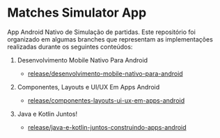 # Matches Simulator App

App Android Nativo de Simulação de partidas. Este repositório foi organizado em algumas branches que representam
as implementações realizadas durante os seguintes conteúdos:

1. Desenvolvimento Mobile Nativo Para Android
   - [release/desenvolvimento-mobile-nativo-para-android](https://github.com/waldircavalcanti/matches-simulator-app/tree/release/desenvolvimento-mobile-nativo-para-android)

2. Componentes, Layouts e UI/UX Em Apps Android
   - [release/componentes-layouts-ui-ux-em-apps-android](https://github.com/waldircavalcanti/matches-simulator-app/tree/release/componentes-layouts-ui-ux-em-apps-android)

2. Java e Kotlin Juntos!
   - [release/java-e-kotlin-juntos-construindo-apps-android](https://github.com/waldircavalcanti/matches-simulator-app/treerelease/java-e-kotlin-juntos-construindo-apps-android)

